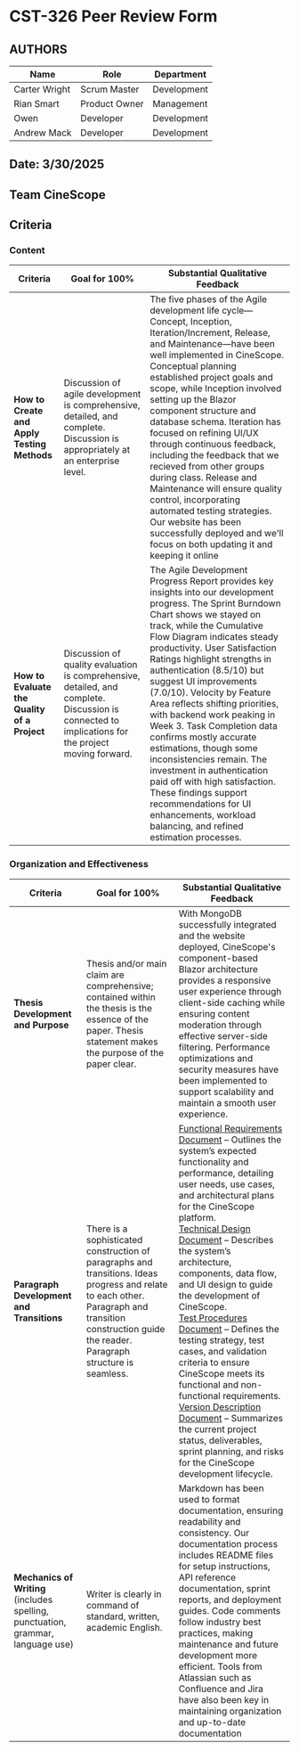 # CST-326 Peer Review Form

## AUTHORS

| Name | Role | Department |
|------|------|------------|
| Carter Wright | Scrum Master | Development |
| Rian Smart | Product Owner | Management |
| Owen | Developer | Development |
| Andrew Mack | Developer | Development |


## Date: 3/30/2025
## Team CineScope

## Criteria

### Content

| Criteria | Goal for 100% | Substantial Qualitative Feedback |
|----------|---------------|--------------------------------|
| **How to Create and Apply Testing Methods** | Discussion of agile development is comprehensive, detailed, and complete. Discussion is appropriately at an enterprise level. | The five phases of the Agile development life cycle—Concept, Inception, Iteration/Increment, Release, and Maintenance—have been well implemented in CineScope. Conceptual planning established project goals and scope, while Inception involved setting up the Blazor component structure and database schema. Iteration has focused on refining UI/UX through continuous feedback, including the feedback that we recieved from other groups during class. Release and Maintenance will ensure quality control, incorporating automated testing strategies. Our website has been successfully deployed and we'll focus on both updating it and keeping it online|
| **How to Evaluate the Quality of a Project** | Discussion of quality evaluation is comprehensive, detailed, and complete. Discussion is connected to implications for the project moving forward. | The Agile Development Progress Report provides key insights into our development progress. The Sprint Burndown Chart shows we stayed on track, while the Cumulative Flow Diagram indicates steady productivity. User Satisfaction Ratings highlight strengths in authentication (8.5/10) but suggest UI improvements (7.0/10). Velocity by Feature Area reflects shifting priorities, with backend work peaking in Week 3. Task Completion data confirms mostly accurate estimations, though some inconsistencies remain. The investment in authentication paid off with high satisfaction. These findings support recommendations for UI enhancements, workload balancing, and refined estimation processes.|

### Organization and Effectiveness

| Criteria | Goal for 100% | Substantial Qualitative Feedback |
|----------|---------------|--------------------------------|
| **Thesis Development and Purpose** | Thesis and/or main claim are comprehensive; contained within the thesis is the essence of the paper. Thesis statement makes the purpose of the paper clear. |With MongoDB successfully integrated and the website deployed, CineScope's component-based Blazor architecture provides a responsive user experience through client-side caching while ensuring content moderation through effective server-side filtering. Performance optimizations and security measures have been implemented to support scalability and maintain a smooth user experience.|
| **Paragraph Development and Transitions** | There is a sophisticated construction of paragraphs and transitions. Ideas progress and relate to each other. Paragraph and transition construction guide the reader. Paragraph structure is seamless. | [Functional Requirements Document](https://github.com/omniV1/CineScope/blob/main/Documents/milestone2-Functional-Requirements-document.md) – Outlines the system’s expected functionality and performance, detailing user needs, use cases, and architectural plans for the CineScope platform.<br>[Technical Design Document](https://github.com/omniV1/CineScope/blob/main/Documents/milestone3-Technical-Design.md) – Describes the system’s architecture, components, data flow, and UI design to guide the development of CineScope.<br>[Test Procedures Document](https://github.com/omniV1/CineScope/blob/main/Documents/milestone4-test-procedures-gcu.md) – Defines the testing strategy, test cases, and validation criteria to ensure CineScope meets its functional and non-functional requirements.<br>[Version Description Document](https://github.com/omniV1/CineScope/blob/main/Documents/milestone4-version-description.md) – Summarizes the current project status, deliverables, sprint planning, and risks for the CineScope development lifecycle. |
| **Mechanics of Writing** (includes spelling, punctuation, grammar, language use) | Writer is clearly in command of standard, written, academic English. | Markdown has been used to format documentation, ensuring readability and consistency. Our documentation process includes README files for setup instructions, API reference documentation, sprint reports, and deployment guides. Code comments follow industry best practices, making maintenance and future development more efficient. Tools from Atlassian such as Confluence and Jira have also been key in maintaining organization and up-to-date documentation |
